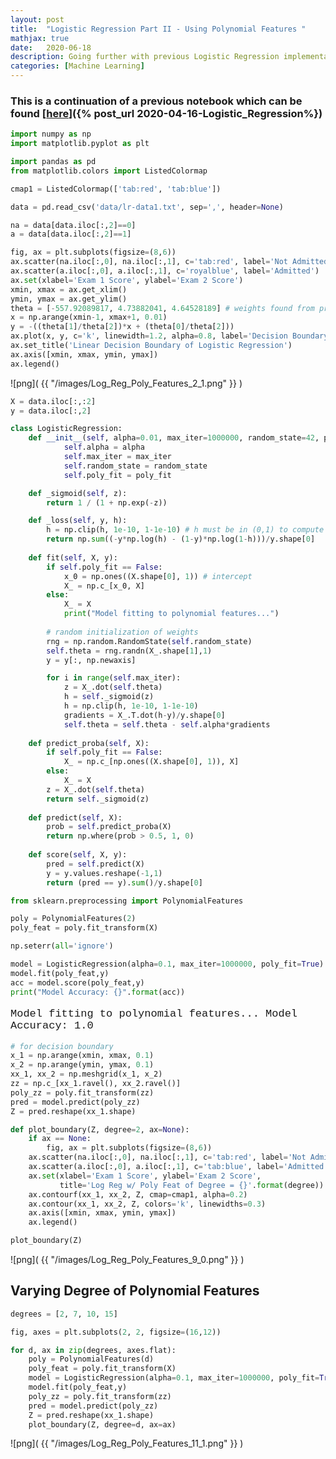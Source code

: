 ```yaml
---
layout: post
title:  "Logistic Regression Part II - Using Polynomial Features "
mathjax: true
date:   2020-06-18 
description: Going further with previous Logistic Regression implementation by using polynomial features to learn a non-linear decision boundary. Includes visualizing changes to the degree parameter of PolynomialFeatures. 
categories: [Machine Learning]
---
```


<style>

p.code {
  font-family: Courier, monospace;
  font-size:17px;
}

</style>

<script src="https://cdnjs.cloudflare.com/ajax/libs/mathjax/2.7.0/MathJax.js?config=TeX-AMS-MML_HTMLorMML" type="text/javascript"></script>

### This is a continuation of a previous notebook which can be found [<u>here</u>]({% post_url 2020-04-16-Logistic_Regression%})



```python
import numpy as np
import matplotlib.pyplot as plt
```


```python
import pandas as pd
from matplotlib.colors import ListedColormap

cmap1 = ListedColormap(['tab:red', 'tab:blue'])

data = pd.read_csv('data/lr-data1.txt', sep=',', header=None)

na = data[data.iloc[:,2]==0]
a = data[data.iloc[:,2]==1]

fig, ax = plt.subplots(figsize=(8,6))
ax.scatter(na.iloc[:,0], na.iloc[:,1], c='tab:red', label='Not Admitted')
ax.scatter(a.iloc[:,0], a.iloc[:,1], c='royalblue', label='Admitted')
ax.set(xlabel='Exam 1 Score', ylabel='Exam 2 Score')
xmin, xmax = ax.get_xlim()
ymin, ymax = ax.get_ylim()
theta = [-557.92089817, 4.73882041, 4.64528189] # weights found from prev. notebook
x = np.arange(xmin-1, xmax+1, 0.01)
y = -((theta[1]/theta[2])*x + (theta[0]/theta[2]))
ax.plot(x, y, c='k', linewidth=1.2, alpha=0.8, label='Decision Boundary')
ax.set_title('Linear Decision Boundary of Logistic Regression')
ax.axis([xmin, xmax, ymin, ymax])
ax.legend()
```

![png]( {{ "/images/Log_Reg_Poly_Features_2_1.png" }} )


```python
X = data.iloc[:,:2]
y = data.iloc[:,2]
```


```python
class LogisticRegression:
    def __init__(self, alpha=0.01, max_iter=1000000, random_state=42, poly_fit=False):
            self.alpha = alpha
            self.max_iter = max_iter
            self.random_state = random_state
            self.poly_fit = poly_fit                

    def _sigmoid(self, z):
        return 1 / (1 + np.exp(-z))

    def _loss(self, y, h):
        h = np.clip(h, 1e-10, 1-1e-10) # h must be in (0,1) to compute log loss
        return np.sum((-y*np.log(h) - (1-y)*np.log(1-h)))/y.shape[0]
    
    def fit(self, X, y):
        if self.poly_fit == False:
            x_0 = np.ones((X.shape[0], 1)) # intercept
            X_ = np.c_[x_0, X]
        else:
            X_ = X
            print("Model fitting to polynomial features...")
            
        # random initialization of weights
        rng = np.random.RandomState(self.random_state)
        self.theta = rng.randn(X_.shape[1],1)
        y = y[:, np.newaxis]

        for i in range(self.max_iter):
            z = X_.dot(self.theta)
            h = self._sigmoid(z)
            h = np.clip(h, 1e-10, 1-1e-10)
            gradients = X_.T.dot(h-y)/y.shape[0]
            self.theta = self.theta - self.alpha*gradients
    
    def predict_proba(self, X):
        if self.poly_fit == False:
            X_ = np.c_[np.ones((X.shape[0], 1)), X]
        else:
            X_ = X
        z = X_.dot(self.theta)
        return self._sigmoid(z)
    
    def predict(self, X):
        prob = self.predict_proba(X)
        return np.where(prob > 0.5, 1, 0)
    
    def score(self, X, y):
        pred = self.predict(X)
        y = y.values.reshape(-1,1)
        return (pred == y).sum()/y.shape[0]
```


```python
from sklearn.preprocessing import PolynomialFeatures

poly = PolynomialFeatures(2)
poly_feat = poly.fit_transform(X)
```


```python
np.seterr(all='ignore')
```


```python
model = LogisticRegression(alpha=0.1, max_iter=1000000, poly_fit=True)
model.fit(poly_feat,y)
acc = model.score(poly_feat,y)
print("Model Accuracy: {}".format(acc))
```

<p class="code">
Model fitting to polynomial features...
Model Accuracy: 1.0
</p>



```python
# for decision boundary
x_1 = np.arange(xmin, xmax, 0.1)
x_2 = np.arange(ymin, ymax, 0.1)
xx_1, xx_2 = np.meshgrid(x_1, x_2)
zz = np.c_[xx_1.ravel(), xx_2.ravel()]
poly_zz = poly.fit_transform(zz)
pred = model.predict(poly_zz)
Z = pred.reshape(xx_1.shape)
```


```python
def plot_boundary(Z, degree=2, ax=None):
    if ax == None:
        fig, ax = plt.subplots(figsize=(8,6))
    ax.scatter(na.iloc[:,0], na.iloc[:,1], c='tab:red', label='Not Admitted')
    ax.scatter(a.iloc[:,0], a.iloc[:,1], c='tab:blue', label='Admitted')
    ax.set(xlabel='Exam 1 Score', ylabel='Exam 2 Score', 
           title='Log Reg w/ Poly Feat of Degree = {}'.format(degree))
    ax.contourf(xx_1, xx_2, Z, cmap=cmap1, alpha=0.2)
    ax.contour(xx_1, xx_2, Z, colors='k', linewidths=0.3)
    ax.axis([xmin, xmax, ymin, ymax])
    ax.legend()

plot_boundary(Z)
```

![png]( {{ "/images/Log_Reg_Poly_Features_9_0.png" }} )


## Varying Degree of Polynomial Features


```python
degrees = [2, 7, 10, 15]

fig, axes = plt.subplots(2, 2, figsize=(16,12))

for d, ax in zip(degrees, axes.flat):
    poly = PolynomialFeatures(d)
    poly_feat = poly.fit_transform(X)
    model = LogisticRegression(alpha=0.1, max_iter=1000000, poly_fit=True)
    model.fit(poly_feat,y)
    poly_zz = poly.fit_transform(zz)
    pred = model.predict(poly_zz)
    Z = pred.reshape(xx_1.shape)
    plot_boundary(Z, degree=d, ax=ax)
```

![png]( {{ "/images/Log_Reg_Poly_Features_11_1.png" }} )

